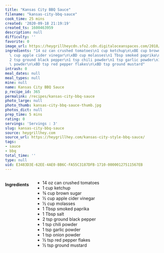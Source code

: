 ```yaml
---
title: "Kansas City BBQ Sauce"
filename: "kansas-city-bbq-sauce"
cook_time: 25 mins
created: '2020-09-18 21:19:19'
created_ts: 1600463959
description: null
difficulty: ''
favorite: 0
image_url: https://heygrillheycdn.sfo2.cdn.digitaloceanspaces.com/2018/01/smoked-5.jpg
ingredients: "14 oz can crushed tomatoes\n1 cup ketchup\n\xBE cup brown sugar\n\xBD\
  \ cup apple cider vinegar\n\xBD cup molasses\n1 Tbsp smoked paprika\n1 Tbsp salt\n\
  2 tsp ground black pepper\n1 tsp chili powder\n1 tsp garlic powder\n1 tsp onion\
  \ powder\n\xBD tsp red pepper flakes\n\xBD tsp ground mustard"
intrash: 0
meal_dates: null
meal_types: null
mine: null
name: Kansas City BBQ Sauce
p_recipe_id: 365
permalink: /recipes/kansas-city-bbq-sauce
photo_large: null
photo_thumb: kansas-city-bbq-sauce-thumb.jpg
photos_dict: null
prep_time: 5 mins
rating: 0
servings: 'Servings : 3'
slug: kansas-city-bbq-sauce
source: heygrillhey.com
source_url: https://heygrillhey.com/kansas-city-style-bbq-sauce/
tags:
- sauce
- bbq
total_time: ''
type: null
uid: E3483D3E-62EE-4AE0-BB6C-FA55C3187DFB-1710-00000127511567EB
---
```

<div class="large-8 medium-7 columns" id="writeup">	</div><!-- #writeup -->
</div><!-- #row-one -->
<div class="row" id="row-two">	<div class="medium-4 small-5 columns" id="ingredients"><h4>Ingredients</h4><div class="box box-ingredients content"><ul>
<li>14 oz can crushed tomatoes</li>
<li>1 cup ketchup</li>
<li>¾ cup brown sugar</li>
<li>½ cup apple cider vinegar</li>
<li>½ cup molasses</li>
<li>1 Tbsp smoked paprika</li>
<li>1 Tbsp salt</li>
<li>2 tsp ground black pepper</li>
<li>1 tsp chili powder</li>
<li>1 tsp garlic powder</li>
<li>1 tsp onion powder</li>
<li>½ tsp red pepper flakes</li>
<li>½ tsp ground mustard</li>
</ul>
</div>	</div>	<div class="medium-6 small-7 columns" id="directions">	</div>